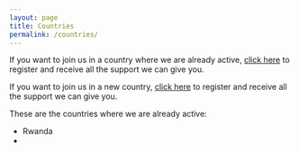 ```yaml
---
layout: page
title: Countries
permalink: /countries/
---
```

If you want to join us in a country where we are already active, [click here](linkk.com) to register and receive all the support we can give you. 

If you want to join us in a new country, [click here](linkk.com) to register and receive all the support we can give you. 

These are the countries where we are already active:
* Rwanda
* 


